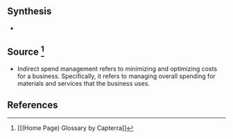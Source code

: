 ## Synthesis
- 
## Source [^1]
- Indirect spend management refers to minimizing and optimizing costs for a business. Specifically, it refers to managing overall spending for materials and services that the business uses.
## References

[^1]: [[(Home Page) Glossary by Capterra]]